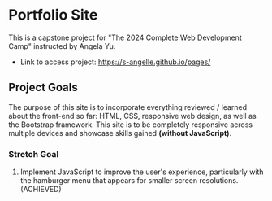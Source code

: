 # Portfolio Site

This is a capstone project for "The 2024 Complete Web Development Camp" instructed by Angela Yu.

- Link to access project: https://s-angelle.github.io/pages/

## Project Goals

The purpose of this site is to incorporate everything reviewed / learned about the front-end so far: HTML, CSS, responsive web design, as well as the Bootstrap framework. This site is to be completely responsive across multiple devices and showcase skills gained **(without JavaScript)**.

### Stretch Goal

1. Implement JavaScript to improve the user's experience, particularly with the hamburger menu that appears for smaller screen resolutions. (ACHIEVED)
